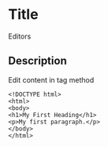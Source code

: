 # Title

Editors

## Description

Edit content in tag method

```
<!DOCTYPE html>
<html>
<body>
<h1>My First Heading</h1>
<p>My first paragraph.</p>
</body>
</html>
```
